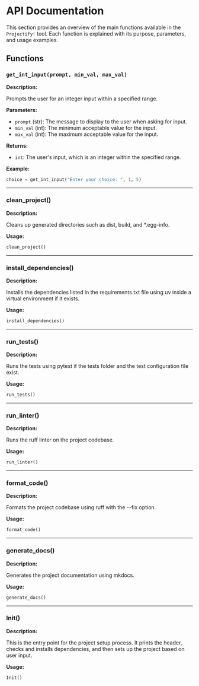 # API Documentation

This section provides an overview of the main functions available in the `Projectify!` tool. Each function is explained with its purpose, parameters, and usage examples.

## Functions

### `get_int_input(prompt, min_val, max_val)`

**Description:**

Prompts the user for an integer input within a specified range.

**Parameters:**

- `prompt` (str): The message to display to the user when asking for input.
- `min_val` (int): The minimum acceptable value for the input.
- `max_val` (int): The maximum acceptable value for the input.

**Returns:**

- `int`: The user's input, which is an integer within the specified range.

**Example:**

```python
choice = get_int_input("Enter your choice: ", 1, 5)
```

---

### clean_project()

**Description:**

Cleans up generated directories such as dist, build, and *.egg-info.

**Usage:**

```python
clean_project()
```

---

### install_dependencies()

**Description:**

Installs the dependencies listed in the requirements.txt file using uv inside a virtual environment if it exists.

**Usage:**

```python
install_dependencies()
```

---

### run_tests()

**Description:**

Runs the tests using pytest if the tests folder and the test configuration file exist.

**Usage:**

```python
run_tests()
```

---

### run_linter()

**Description:**

Runs the ruff linter on the project codebase.

**Usage:**

```python
run_linter()
```

---

### format_code()

**Description:**

Formats the project codebase using ruff with the --fix option.

**Usage:**

```python
format_code()
```

---

### generate_docs()

**Description:**

Generates the project documentation using mkdocs.

**Usage:**

```python
generate_docs()
```

---

### Init()

**Description:**

This is the entry point for the project setup process. It prints the header, checks and installs dependencies, and then sets up the project based on user input.

**Usage:**

```python
Init()
```
